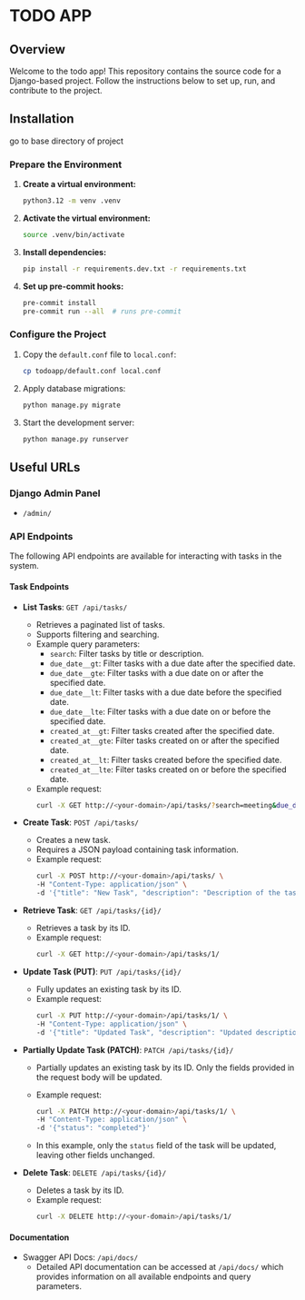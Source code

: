 # TODO APP

## Overview
Welcome to the todo app! This repository contains the source code for a Django-based project. Follow the instructions below to set up, run, and contribute to the project.

## Installation
go to base directory of project

### Prepare the Environment
1. **Create a virtual environment:**
    ```bash
    python3.12 -m venv .venv
    ```

2. **Activate the virtual environment:**
    ```bash
    source .venv/bin/activate
    ```

3. **Install dependencies:**
    ```bash
    pip install -r requirements.dev.txt -r requirements.txt
    ```

4. **Set up pre-commit hooks:**
    ```bash
    pre-commit install
    pre-commit run --all  # runs pre-commit
    ```

### Configure the Project
1. Copy the `default.conf` file to `local.conf`:
    ```bash
    cp todoapp/default.conf local.conf
    ```

2. Apply database migrations:
    ```bash
    python manage.py migrate
    ```

3. Start the development server:
    ```bash
    python manage.py runserver
    ```

## Useful URLs

### Django Admin Panel
- `/admin/`

### API Endpoints

The following API endpoints are available for interacting with tasks in the system.

#### Task Endpoints

- **List Tasks**: `GET /api/tasks/`
    - Retrieves a paginated list of tasks.
    - Supports filtering and searching.
    - Example query parameters:
        - `search`: Filter tasks by title or description.
        - `due_date__gt`: Filter tasks with a due date after the specified date.
        - `due_date__gte`: Filter tasks with a due date on or after the specified date.
        - `due_date__lt`: Filter tasks with a due date before the specified date.
        - `due_date__lte`: Filter tasks with a due date on or before the specified date.
        - `created_at__gt`: Filter tasks created after the specified date.
        - `created_at__gte`: Filter tasks created on or after the specified date.
        - `created_at__lt`: Filter tasks created before the specified date.
        - `created_at__lte`: Filter tasks created on or before the specified date.
    - Example request:
        ```bash
        curl -X GET http://<your-domain>/api/tasks/?search=meeting&due_date__gte=2025-01-01
        ```

- **Create Task**: `POST /api/tasks/`
    - Creates a new task.
    - Requires a JSON payload containing task information.
    - Example request:
        ```bash
        curl -X POST http://<your-domain>/api/tasks/ \
        -H "Content-Type: application/json" \
        -d '{"title": "New Task", "description": "Description of the task", "status": "pending", "due_date": "2025-02-01"}'
        ```

- **Retrieve Task**: `GET /api/tasks/{id}/`
    - Retrieves a task by its ID.
    - Example request:
        ```bash
        curl -X GET http://<your-domain>/api/tasks/1/
        ```

- **Update Task (PUT)**: `PUT /api/tasks/{id}/`
    - Fully updates an existing task by its ID.
    - Example request:
        ```bash
        curl -X PUT http://<your-domain>/api/tasks/1/ \
        -H "Content-Type: application/json" \
        -d '{"title": "Updated Task", "description": "Updated description", "status": "completed", "due_date": "2025-02-10"}'
        ```

- **Partially Update Task (PATCH)**: `PATCH /api/tasks/{id}/`
    - Partially updates an existing task by its ID. Only the fields provided in the request body will be updated.
    - Example request:
        ```bash
        curl -X PATCH http://<your-domain>/api/tasks/1/ \
        -H "Content-Type: application/json" \
        -d '{"status": "completed"}'
        ```

    - In this example, only the `status` field of the task will be updated, leaving other fields unchanged.


- **Delete Task**: `DELETE /api/tasks/{id}/`
    - Deletes a task by its ID.
    - Example request:
        ```bash
        curl -X DELETE http://<your-domain>/api/tasks/1/
        ```

#### Documentation
- Swagger API Docs: `/api/docs/`
    - Detailed API documentation can be accessed at `/api/docs/` which provides information on all available endpoints and query parameters.

    
